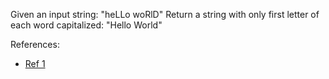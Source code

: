Given an input string: "heLLo woRlD"
Return a string with only first letter of each word capitalized: "Hello World"

References:

- [Ref 1](https://www.youtube.com/watch?v=Q5UnhIi55-0&list=PLn2ipk-jqgZiAHiA70hOxAj8RMUeqYNK3&index=16)
